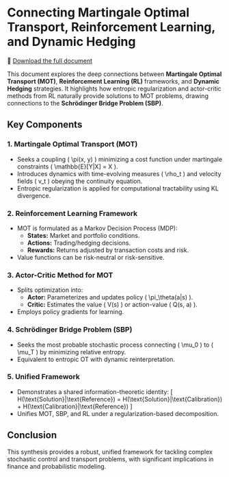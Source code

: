 
# Connecting Martingale Optimal Transport, Reinforcement Learning, and Dynamic Hedging

📄 [Download the full document](./pdf/MOT_Reinforcement.pdf)


This document explores the deep connections between **Martingale Optimal Transport (MOT)**, **Reinforcement Learning (RL)** frameworks, and **Dynamic Hedging** strategies. It highlights how entropic regularization and actor-critic methods from RL naturally provide solutions to MOT problems, drawing connections to the **Schrödinger Bridge Problem (SBP)**.

## Key Components

### 1. Martingale Optimal Transport (MOT)
- Seeks a coupling \( \pi(x, y) \) minimizing a cost function under martingale constraints \( \mathbb{E}[Y|X] = X \).
- Introduces dynamics with time-evolving measures \( \rho_t \) and velocity fields \( v_t \) obeying the continuity equation.
- Entropic regularization is applied for computational tractability using KL divergence.

### 2. Reinforcement Learning Framework
- MOT is formulated as a Markov Decision Process (MDP):
  - **States:** Market and portfolio conditions.
  - **Actions:** Trading/hedging decisions.
  - **Rewards:** Returns adjusted by transaction costs and risk.
- Value functions can be risk-neutral or risk-sensitive.

### 3. Actor-Critic Method for MOT
- Splits optimization into:
  - **Actor:** Parameterizes and updates policy \( \pi_\theta(a|s) \).
  - **Critic:** Estimates the value \( V(s) \) or action-value \( Q(s, a) \).
- Employs policy gradients for learning.

### 4. Schrödinger Bridge Problem (SBP)
- Seeks the most probable stochastic process connecting \( \mu_0 \) to \( \mu_T \) by minimizing relative entropy.
- Equivalent to entropic OT with dynamic reinterpretation.

### 5. Unified Framework
- Demonstrates a shared information-theoretic identity:
  \[
  H(\text{Solution}\|\text{Reference}) = H(\text{Solution}\|\text{Calibration}) + H(\text{Calibration}\|\text{Reference})
  \]
- Unifies MOT, SBP, and RL under a regularization-based decomposition.

## Conclusion
This synthesis provides a robust, unified framework for tackling complex stochastic control and transport problems, with significant implications in finance and probabilistic modeling.

